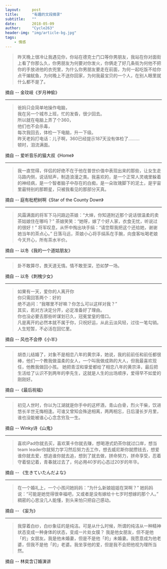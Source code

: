 ```yaml
---
layout:     post
title:      "有趣的文段摘录"
subtitle:   ""
date:       2018-05-09
author:     "Cycle263"
header-img: "img/article-bg.jpg"
tags:
    - 情感
---
```


> 昨天晚上很冷让我遇见你，你站在德克士门口等你男朋友，我站在你对面街上看了你那么久，你男朋友为何要对你发火，你俩走了好几条街为何他不把你的手放进他的衣兜里，为什么你男朋友要走在前面，为何一起吃饭不给你点干煸鱿鱼，为何晚上不送你回家，为何我最宝贝的一个人，在别人眼里就什么都不是了。

摘自 -- 金玟岐《岁月神偷》

***

> 爸妈只会简单地操作电脑，  
我在另一个城市上班，忙的发昏，很少回去。  
所以就在电脑上弄了个360，  
他们也不会杀毒，  
每次我回去，体检一下电脑，升一下级。  
昨天老妈打电话：儿子啊，360已经提示187天没有体检了………  
顿时，泪流满面。  

摘自 -- 爱听音乐的猫大叔《Home》

***

> 我一直觉得，伴侣的好绝不在于他在普世价值中表现出来的那些，让女生走马路内侧，说话轻声，制造浪漫之类。我喜欢的，是一个正常人灵魂里躲着的神经病，是一个智者脑子中存在的白痴，是一朵玫瑰脚下的泥土，是宇宙里最特别的那颗星，只被我看见的那部分天真。

摘自 -- 庭有枇杷树啊《Star of the County Down》

***

> 风霜满面的将军下马问路边茶娘：“大婶，你知道附近那个说话很温柔的卖茶姑娘住在哪吗？” 茶娘笑笑：“她呀，嫁了个好人家，衣食无忧，听说过的很好！” 将军叹息，从怀中掏出块手绢：“请您帮我把这个还给她，谢谢她当年的茶点心。” 日落马远，茶娘小心将手绢系在手腕，向食客吆喝老娘今天开心，所有茶水半价。

摘自 -- 以冬《我的一个道姑朋友》

***

> 卦不敢算尽，畏天道无情。情不敢至深，恐如梦一场。

摘自 -- 以冬《刺槐少女》

***

> 如果有一天，爱你的人离开你  
你只需回答两个：好的  
绝不追问：“我哪里不好嘛？你怎么可以这样对我？”  
其实，若对方决定分开，必定准备好了理由。  
你也没必要去那些听谋划已久，冠冕堂皇的借口。  
凡是离开的必然本就不属于你，只祝好运，从此云淡风轻，过往一笔勾销。  
人生短暂，不必活在回忆里。

摘自 -- 风也不会停《小半》

***

> 胡杏儿结婚了，对象不是相恋八年的黄宗泽，她说，我的前前任和前任都很棒，他们一个教我做温柔的女人，一个叫我做成熟的大人，但我最喜欢现任，他教我做回小孩。 她把青涩和挚爱都给了相恋八年的黄宗泽，最后把生活给了认识不到两年的李先生，这就是人生的出场顺序，爱得早不如爱的刚刚好。

摘自 --《最后祝福》

***

> 初见人世时，你以为江湖就是你手中的这杯酒，青山白骨，烈火干柴，饮进悠长半世无悔相逢。可谁又曾知会殊途相离，两两相忘，日后漫长岁月里，谁也没能被谁心心念念穷及一生。

摘自 -- Winky诗《山鬼》

***

> 喜欢iPad你就去买，喜欢莱卡你就去赚，想喝港式奶茶你就过口岸，想当team leader你就努力学习然后努力去工作，想去威尼斯你就攒钱去，想爱谁你就去爱，想追谁你就去追，想到了就去做，拼命努力，拼命享受，忍着守着惦记着，青春就过去了，何必用40岁的心态过20岁的年华。

摘自 -- 《生きていたんだよな》

*** 

> 在一个婚礼上，一个小孩问她妈妈：“为什么新娘姐姐在哭啊？” 她妈妈说：“可能是她觉得很幸福吧，又或者是没有嫁给十七岁时想嫁的那个人。”  稠密的心思没几人能懂，到头来怕只把自己感动。

摘自 -- 《妄为》

***

> 我穿着白纱，白纱象征的是纯洁。可是从什么时候，所谓的纯洁从一种精神状态变成一种身体的状态，变成一片处女膜？
> 我是他女朋友，但不是他「的」女朋友。我是他未婚妻，但是不是他「的」未婚妻。我愿意成为他老婆，但我不是他「的」老婆。我坐享他的爱，但是我不会把他视为理所当然。

摘自 -- 林奕含订婚演讲